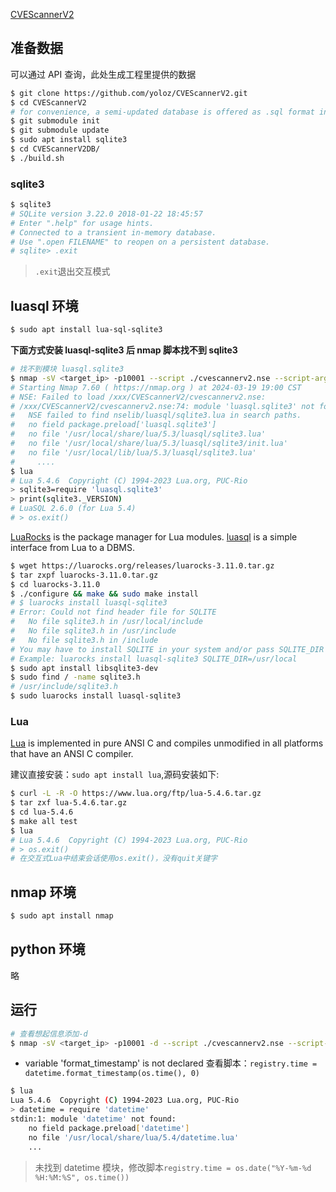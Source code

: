 [CVEScannerV2](https://github.com/yoloz/CVEScannerV2.git)

## 准备数据

可以通过 API 查询，此处生成工程里提供的数据

```bash
$ git clone https://github.com/yoloz/CVEScannerV2.git
$ cd CVEScannerV2
# for convenience, a semi-updated database is offered as .sql format in CVEScannerV2DB.
$ git submodule init
$ git submodule update
$ sudo apt install sqlite3
$ cd CVEScannerV2DB/
$ ./build.sh
```

### sqlite3

```bash
$ sqlite3
# SQLite version 3.22.0 2018-01-22 18:45:57
# Enter ".help" for usage hints.
# Connected to a transient in-memory database.
# Use ".open FILENAME" to reopen on a persistent database.
# sqlite> .exit
```

> `.exit`退出交互模式

## luasql 环境

```bash
$ sudo apt install lua-sql-sqlite3
```

**下面方式安装 luasql-sqlite3 后 nmap 脚本找不到 sqlite3**

```bash
# 找不到模块 luasql.sqlite3
$ nmap -sV <target_ip> -p10001 --script ./cvescannerv2.nse --script-args db=./CVEScannerV2DB/cve.db
# Starting Nmap 7.60 ( https://nmap.org ) at 2024-03-19 19:00 CST
# NSE: Failed to load /xxx/CVEScannerV2/cvescannerv2.nse:
# /xxx/CVEScannerV2/cvescannerv2.nse:74: module 'luasql.sqlite3' not found:
# 	NSE failed to find nselib/luasql/sqlite3.lua in search paths.
# 	no field package.preload['luasql.sqlite3']
# 	no file '/usr/local/share/lua/5.3/luasql/sqlite3.lua'
# 	no file '/usr/local/share/lua/5.3/luasql/sqlite3/init.lua'
# 	no file '/usr/local/lib/lua/5.3/luasql/sqlite3.lua'
#     ....
$ lua
# Lua 5.4.6  Copyright (C) 1994-2023 Lua.org, PUC-Rio
> sqlite3=require 'luasql.sqlite3'
> print(sqlite3._VERSION)
# LuaSQL 2.6.0 (for Lua 5.4)
# > os.exit()

```

[LuaRocks](https://luarocks.org/) is the package manager for Lua modules.
[luasql](https://lunarmodules.github.io/luasql/) is a simple interface from Lua to a DBMS.

```bash
$ wget https://luarocks.org/releases/luarocks-3.11.0.tar.gz
$ tar zxpf luarocks-3.11.0.tar.gz
$ cd luarocks-3.11.0
$ ./configure && make && sudo make install
# $ luarocks install luasql-sqlite3
# Error: Could not find header file for SQLITE
#   No file sqlite3.h in /usr/local/include
#   No file sqlite3.h in /usr/include
#   No file sqlite3.h in /include
# You may have to install SQLITE in your system and/or pass SQLITE_DIR or SQLITE_INCDIR to the luarocks command.
# Example: luarocks install luasql-sqlite3 SQLITE_DIR=/usr/local
$ sudo apt install libsqlite3-dev
$ sudo find / -name sqlite3.h
# /usr/include/sqlite3.h
$ sudo luarocks install luasql-sqlite3
```

### Lua

[Lua](https://www.lua.org/) is implemented in pure ANSI C and compiles unmodified in all platforms that have an ANSI C compiler.

建议直接安装：`sudo apt install lua`,源码安装如下:

```bash
$ curl -L -R -O https://www.lua.org/ftp/lua-5.4.6.tar.gz
$ tar zxf lua-5.4.6.tar.gz
$ cd lua-5.4.6
$ make all test
$ lua
# Lua 5.4.6  Copyright (C) 1994-2023 Lua.org, PUC-Rio
# > os.exit()
# 在交互式Lua中结束会话使用os.exit()，没有quit关键字
```

## nmap 环境

```bash
$ sudo apt install nmap
```

## python 环境

略

## 运行

```bash
# 查看想起信息添加-d
$ nmap -sV <target_ip> -p10001 -d --script ./cvescannerv2.nse --script-args db=./CVEScannerV2DB/cve.db,product-aliases=./product-aliases.json
```

- variable 'format_timestamp' is not declared
  查看脚本：`registry.time = datetime.format_timestamp(os.time(), 0)`

```bash
$ lua
Lua 5.4.6  Copyright (C) 1994-2023 Lua.org, PUC-Rio
> datetime = require 'datetime'
stdin:1: module 'datetime' not found:
	no field package.preload['datetime']
	no file '/usr/local/share/lua/5.4/datetime.lua'
    ...
```

> 未找到 datetime 模块，修改脚本`registry.time = os.date("%Y-%m-%d %H:%M:%S", os.time())`
